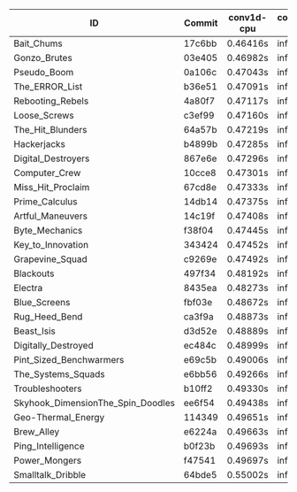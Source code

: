 |ID|Commit|conv1d-cpu|conv1d-gpu|DWSPConv2D-gpu|gemm-gpu|avg|
|-|-|-|-|-|-|-|
|Bait_Chums|17c6bb|0.46416s|infs|infs|4.38291s|infs|
|Gonzo_Brutes|03e405|0.46982s|infs|infs|4.54625s|infs|
|Pseudo_Boom|0a106c|0.47043s|infs|infs|4.54244s|infs|
|The_ERROR_List|b36e51|0.47091s|infs|infs|4.41799s|infs|
|Rebooting_Rebels|4a80f7|0.47117s|infs|infs|4.56882s|infs|
|Loose_Screws|c3ef99|0.47160s|infs|infs|4.54852s|infs|
|The_Hit_Blunders|64a57b|0.47219s|infs|infs|4.51754s|infs|
|Hackerjacks|b4899b|0.47285s|infs|infs|4.53551s|infs|
|Digital_Destroyers|867e6e|0.47296s|infs|infs|4.56458s|infs|
|Computer_Crew|10cce8|0.47301s|infs|infs|4.62309s|infs|
|Miss_Hit_Proclaim|67cd8e|0.47333s|infs|infs|4.54271s|infs|
|Prime_Calculus|14db14|0.47375s|infs|infs|4.37891s|infs|
|Artful_Maneuvers|14c19f|0.47408s|infs|infs|4.38911s|infs|
|Byte_Mechanics|f38f04|0.47445s|infs|infs|4.54760s|infs|
|Key_to_Innovation|343424|0.47452s|infs|infs|4.54433s|infs|
|Grapevine_Squad|c9269e|0.47492s|infs|infs|4.54405s|infs|
|Blackouts|497f34|0.48192s|infs|infs|4.54193s|infs|
|Electra|8435ea|0.48273s|infs|infs|4.37054s|infs|
|Blue_Screens|fbf03e|0.48672s|infs|infs|4.37700s|infs|
|Rug_Heed_Bend|ca3f9a|0.48873s|infs|infs|4.36657s|infs|
|Beast_Isis|d3d52e|0.48889s|infs|infs|4.39762s|infs|
|Digitally_Destroyed|ec484c|0.48999s|infs|infs|4.37658s|infs|
|Pint_Sized_Benchwarmers|e69c5b|0.49006s|infs|infs|4.42526s|infs|
|The_Systems_Squads|e6bb56|0.49266s|infs|infs|4.38687s|infs|
|Troubleshooters|b10ff2|0.49330s|infs|infs|4.43426s|infs|
|Skyhook_DimensionThe_Spin_Doodles|ee6f54|0.49438s|infs|infs|4.39110s|infs|
|Geo-Thermal_Energy|114349|0.49651s|infs|infs|4.38702s|infs|
|Brew_Alley|e6224a|0.49663s|infs|infs|4.36497s|infs|
|Ping_Intelligence|b0f23b|0.49693s|infs|infs|4.37374s|infs|
|Power_Mongers|f47541|0.49697s|infs|infs|4.41467s|infs|
|Smalltalk_Dribble|64bde5|0.55002s|infs|infs|4.52797s|infs|
